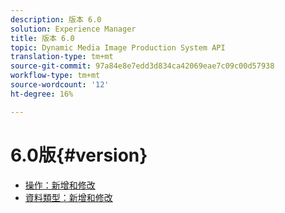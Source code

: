 ```yaml
---
description: 版本 6.0
solution: Experience Manager
title: 版本 6.0
topic: Dynamic Media Image Production System API
translation-type: tm+mt
source-git-commit: 97a84e8e7edd3d834ca42069eae7c09c00d57938
workflow-type: tm+mt
source-wordcount: '12'
ht-degree: 16%

---
```



# 6.0版{#version}

* [操作：新增和修改](r-6-operations.md)
* [資料類型：新增和修改](r-6-types.md)
